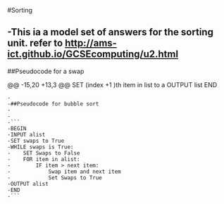 #Sorting
  
 -This ia a model set of answers for the sorting unit.  refer to http://ams-ict.github.io/GCSEcomputing/u2.html
 -
  ##Pseudocode for a swap
  
  
 @@ -15,20 +13,3 @@ SET (index +1 )th item in list to a
  OUTPUT list
  END
  ```
 -
 -##Pseudocode for bubble sort
 -
 -
 -```
 -BEGIN
 -INPUT alist
 -SET swaps to True
 -WHILE swaps is True:
 -    SET Swaps to False
 -    FOR item in alist:
 -        IF item > next item:
 -            Swap item and next item
 -            Set Swaps to True
 -OUTPUT alist
 -END
 -```
